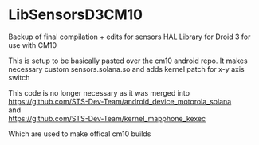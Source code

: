 # LibSensorsD3CM10
Backup of final compilation + edits for sensors HAL Library for Droid 3 for use with CM10

This is setup to be basically pasted over the cm10 android repo. It makes necessary custom sensors.solana.so and adds kernel patch
for x-y axis switch

This code is no longer necessary as it was merged into<br/>
https://github.com/STS-Dev-Team/android_device_motorola_solana <br/>
and<br/>
https://github.com/STS-Dev-Team/kernel_mapphone_kexec <br/>

Which are used to make offical cm10 builds
